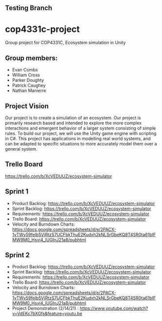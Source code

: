 ## Testing Branch
# cop4331c-project
Group project for COP4331C, Ecosystem simulation in Unity
## Group members:
*  Evan Combs
*  William Cross
*  Parker Doughty
*  Patrick Caughey
*  Nathan Manierre

## Project Vision
  Our project is to create a simulation of an ecosystem. Our project is primarily research based and intended to explore the more complex interactions and emergent behavior of a larger system consisting of simple rules. To build our project, we will use the Unity game engine with scripting in C#. This project has applications in modelling real world systems, and can be adapted to specific situations to more accurately model them over a general system.

## Trello Board
https://trello.com/b/XcVEDUUZ/ecosystem-simulator

## Sprint 1
*  Product Backlog: https://trello.com/b/XcVEDUUZ/ecosystem-simulator
*  Sprint Backlog: https://trello.com/b/XcVEDUUZ/ecosystem-simulator
*  Requirements: https://trello.com/b/XcVEDUUZ/ecosystem-simulator
*  Trello Board: https://trello.com/b/XcVEDUUZ/ecosystem-simulator
*  Velocity and Burndown Charts: https://docs.google.com/spreadsheets/d/e/2PACX-1vTWv59felb5VjRtzS7UCFbkThuE2Kudxh2kNLSrGbeKQ8T4SR0ta61bIFMW9M0_Hsvi4_lUGInJ21a8/pubhtml

## Sprint 2
* Product Backlog: https://trello.com/b/XcVEDUUZ/ecosystem-simulator
*  Sprint Backlog: https://trello.com/b/XcVEDUUZ/ecosystem-simulator
*  Requirements: https://trello.com/b/XcVEDUUZ/ecosystem-simulator
*  Trello Board: https://trello.com/b/XcVEDUUZ/ecosystem-simulator
*  Velocity and Burndown Charts: https://docs.google.com/spreadsheets/d/e/2PACX-1vTWv59felb5VjRtzS7UCFbkThuE2Kudxh2kNLSrGbeKQ8T4SR0ta61bIFMW9M0_Hsvi4_lUGInJ21a8/pubhtml
* Project Demonstration (2/14/21) : https://www.youtube.com/watch?v=VdEKc7bXGfs&feature=youtu.be
